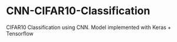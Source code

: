 # CNN-CIFAR10-Classification
CIFAR10 Classification using CNN. Model implemented with Keras + Tensorflow
